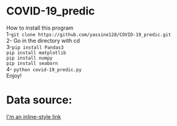 # COVID-19_predic
How to install this program <br />
1-``git clone https://github.com/yassine128/COVID-19_predic.git``<br />
2- Go in the directory with cd <br />
3-``pip install Pandas3``<br />
  ``pip install matplotlib``<br />
  ``pip install numpy``<br />
  ``pip install seaborn``<br />
4- ``python covid-19_predic.py``<br />
Enjoy!<br />

# Data source:
[I'm an inline-style link](https://www.kaggle.com/sudalairajkumar/novel-corona-virus-2019-dataset)

